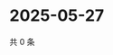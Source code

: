 # 2025-05-27

共 0 条

<!-- BEGIN ZHIHUVIDEO -->
<!-- 最后更新时间 Tue May 27 2025 04:12:24 GMT+0800 (China Standard Time) -->

<!-- END ZHIHUVIDEO -->

